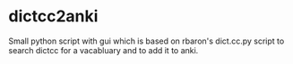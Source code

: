# dictcc2anki
Small python script with gui which is based on rbaron's dict.cc.py script to search dictcc for a vacabluary and to add it to anki.
